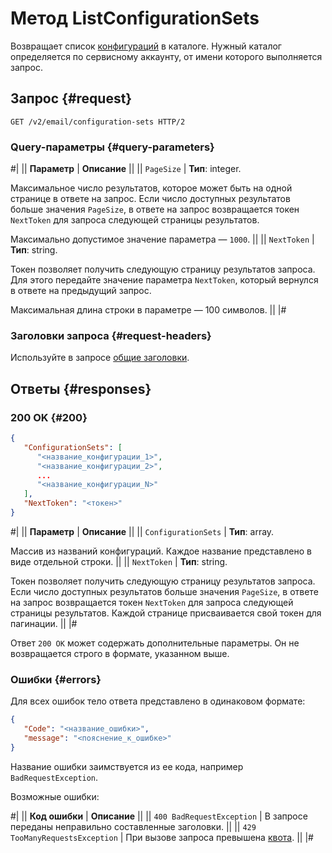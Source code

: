 # Метод ListConfigurationSets

Возвращает список [конфигураций](../../concepts/glossary.md#configuration) в каталоге. Нужный каталог определяется по сервисному аккаунту, от имени которого выполняется запрос.

## Запрос {#request}

```http
GET /v2/email/configuration-sets HTTP/2
```

### Query-параметры {#query-parameters}

#|
|| **Параметр** | **Описание** ||
|| `PageSize` | **Тип**: integer.

Максимальное число результатов, которое может быть на одной странице в ответе на запрос. Если число доступных результатов больше значения `PageSize`, в ответе на запрос возвращается токен `NextToken` для запроса следующей страницы результатов.

Максимально допустимое значение параметра — `1000`. ||
|| `NextToken` | **Тип**: string.

Токен позволяет получить следующую страницу результатов запроса. Для этого передайте значение параметра `NextToken`, который вернулся в ответе на предыдущий запрос.

Максимальная длина строки в параметре — 100 символов. ||
|#

### Заголовки запроса {#request-headers}

Используйте в запросе [общие заголовки](request-headers.md).

## Ответы {#responses}

### 200 OK {#200}

```json
{
   "ConfigurationSets": [
      "<название_конфигурации_1>",
      "<название_конфигурации_2>",
      ...
      "<название_конфигурации_N>"
   ],
   "NextToken": "<токен>"
}
```

#|
|| **Параметр** | **Описание** ||
|| `ConfigurationSets` | **Тип**: array.

Массив из названий конфигураций. Каждое название представлено в виде отдельной строки. ||
|| `NextToken` | **Тип**: string.

Токен позволяет получить следующую страницу результатов запроса. Если число доступных результатов больше значения `PageSize`, в ответе на запрос возвращается токен `NextToken` для запроса следующей страницы результатов. Каждой странице присваивается свой токен для пагинации. ||
|#

Ответ `200 OK` может содержать дополнительные параметры. Он не возвращается строго в формате, указанном выше.

### Ошибки {#errors}

Для всех ошибок тело ответа представлено в одинаковом формате:

```json
{
   "Code": "<название_ошибки>",
   "message": "<пояснение_к_ошибке>"
}
```

Название ошибки заимствуется из ее кода, например `BadRequestException`.

Возможные ошибки:

#|
|| **Код ошибки** | **Описание** ||
|| `400 BadRequestException` | В запросе переданы неправильно составленные заголовки. ||
|| `429 TooManyRequestsException` | При вызове запроса превышена [квота](../../concepts/limits.md#postbox-quotas). ||
|#
